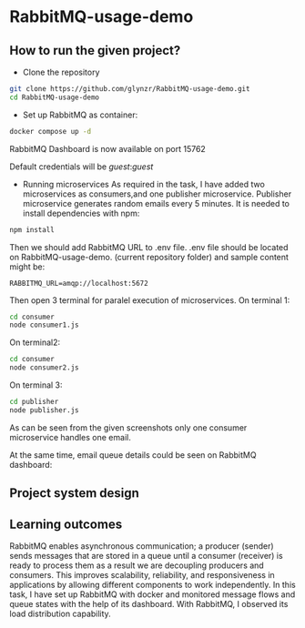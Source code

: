 # RabbitMQ-usage-demo

## How to run the given project?
- Clone the repository
```bash
git clone https://github.com/glynzr/RabbitMQ-usage-demo.git
cd RabbitMQ-usage-demo
```

- Set up RabbitMQ as container:
```bash
docker compose up -d
```
<!-- add image here -->

RabbitMQ Dashboard is now available on port 15762
<!-- add image here -->

Default credentials will be *guest*:*guest*
<!-- add image here -->

- Running microservices
As required in the task, I have added two microservices as consumers,and one publisher microservice. Publisher microservice generates random emails every 5 minutes.
It is needed to install dependencies with npm:
```bash
npm install
```
Then we should add RabbitMQ URL to .env file. .env file should be located on RabbitMQ-usage-demo. (current repository folder) and sample content might be:
```text
RABBITMQ_URL=amqp://localhost:5672
```
Then open 3 terminal for paralel execution of microservices.
On terminal 1:
```bash
cd consumer
node consumer1.js
```

On terminal2:
```bash
cd consumer
node consumer2.js
```

On terminal 3:
```bash
cd publisher
node publisher.js
```

As can be seen from the given screenshots only one consumer microservice handles one email.
<!-- add image here -->

At the same time, email queue details could be seen on RabbitMQ dashboard:
<!-- add image here -->

## Project system design
<!-- add image here -->

## Learning outcomes
RabbitMQ enables asynchronous communication; a producer (sender)  sends messages that are stored in a queue until a consumer (receiver) is ready to process them as a result we are decoupling producers and consumers. This  improves scalability, reliability, and responsiveness in applications by allowing different components to work independently. 
In this task, I have set up RabbitMQ with docker and monitored message flows and queue states with the help of its dashboard. With RabbitMQ, I observed its load distribution capability.